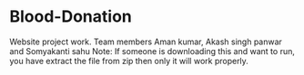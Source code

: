 # Blood-Donation
Website project work. Team members Aman kumar, Akash singh panwar and  Somyakanti sahu
Note: If someone is downloading this and want to run, you have extract the file from zip then only it will work properly.
